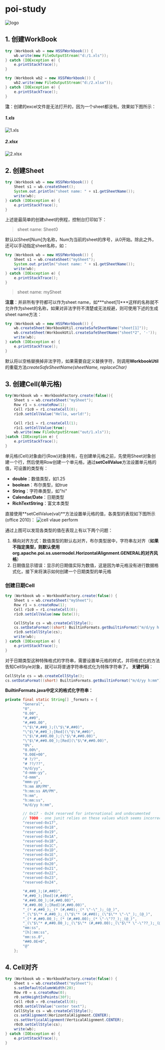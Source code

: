 # poi-study
![logo](images/1.jpg)



## 1. 创建WorkBook
```java
try (Workbook wb = new HSSFWorkbook()) {
	wb.write(new FileOutputStream("d:/1.xls"));
} catch (IOException e) {
	e.printStackTrace();
}

try (Workbook wb2 = new XSSFWorkbook()) {
	wb2.write(new FileOutputStream("d:/2.xlsx"));
} catch (IOException e) {
	e.printStackTrace();
}
```

**注**：创建的excel文件是无法打开的，因为一个sheet都没有。效果如下图所示：

##### 1.xls
![1.xls](images/2.jpg)

##### 2.xlsx
![2.xlsx](images/3.jpg)



## 2. 创建Sheet
```java
try (Workbook wb = new HSSFWorkbook()) {
    Sheet s1 = wb.createSheet();
    System.out.println("sheet name: " + s1.getSheetName());
    write(wb);
} catch (IOException e) {
    e.printStackTrace();
}
```
上述是最简单的创建sheet的例程，控制台打印如下：
> sheet name: Sheet0

默认以Sheet[Num]为名称，Num为当前的sheet的序号，从0开始。除此之外，还可以手动指定sheet名称，如：
```java
try (Workbook wb = new HSSFWorkbook()) {
    Sheet s1 = wb.createSheet("mySheet");
    System.out.println("sheet name: " + s1.getSheetName());
    write(wb);
} catch (IOException e) {
    e.printStackTrace();
}
```
>sheet name: mySheet

**注意**：并非所有字符都可以作为sheet name，如***sheet[1]***这样的名称就不允许作为sheet的名称，如果对非法字符不清楚或无法规避，则可使用下述的生成sheet name方法：

```java
try (Workbook wb = new HSSFWorkbook()) {
    wb.createSheet(WorkbookUtil.createSafeSheetName("sheet[1]"));  
    wb.createSheet(WorkbookUtil.createSafeSheetName("sheet*2", '-'));
    write(wb);
} catch (IOException e) {
    e.printStackTrace();
}
```
默认将以空格替换掉非法字符，如果需要自定义替换字符，则调用**WorkbookUtil**的重载方法*createSafeSheetName(sheetName, replaceChar)*



## 3. 创建Cell(单元格)
```java
try(Workbook wb = WorkbookFactory.create(false)){
    Sheet s = wb.createSheet("mySheet");
    Row r1 = s.createRow(1);
    Cell r1c0 = r1.createCell(0);
    r1c0.setCellValue("Hello, world!");
    
    Cell r1c1 = r1.createCell(1);
    r1c1.setCellValue(true);
    wb.write(new FileOutputStream("out/1.xls"));
}catch (IOException e) {
    e.printStackTrace();
}
```
单元格(Cell)对象由行(Row)对象持有，在创建单元格之前，先使用Sheet对象创建一个行，然后使用Row创建一个单元格，通过**setCellValue**方法设置单元格的值，可设置的类型有：
* **double**：数值类型，如1.25
* **boolean**：布尔类型，如true
* **String**：字符串类型，如"hi"
* **Calendar/Date**：日期类型
* **RichTextString**：富文本类型

直接使用**setCellValue(val)**方法设置单元格的值，各类型的表现如下图所示(office 2010)：
![cell vlaue perform](images/5.jpg)

通过上图可以发现各类型的值在表现上有以下两个问题：
1. 横向对齐方式：数值类型的默认右对齐，布尔类型居中，字符串左对齐（**如果不指定类型，则默认使用org.apache.poi.ss.usermodel.HorizontalAlignment.GENERAL的对齐风格**）
2. 日期值显示错误：显示的日期值实际为数值，这是因为单元格没有进行数据格式化，接下来将演示如何创建一个日期类型的单元格
### 创建日期Cell
```java
try (Workbook wb = WorkbookFactory.create(false)) {
    Sheet s = wb.createSheet("mySheet");
    Row r1 = s.createRow(1);
    Cell r1c0 = r1.createCell(0);
    r1c0.setCellValue(new Date());

    CellStyle cs = wb.createCellStyle();
    cs.setDataFormat((short) BuiltinFormats.getBuiltinFormat("m/d/yy h:mm"));
    r1c0.setCellStyle(cs);
    write(wb);
} catch (IOException e) {
    e.printStackTrace();
}
```
对于日期类型这种特殊格式的字符串，需要设置单元格的样式，并将格式化的方法告知CellStyle对象，就可以将普通字符串格式化为特殊字符串了。
**关键代码**：

```java
CellStyle cs = wb.createCellStyle();
cs.setDataFormat((short) BuiltinFormats.getBuiltinFormat("m/d/yy h:mm"));
```

**BuiltinFormats.java中定义的格式化字符串：**

```java
private final static String[] _formats = {
        "General",
        "0",
        "0.00",
        "#,##0",
        "#,##0.00",
        "\"$\"#,##0_);(\"$\"#,##0)",
        "\"$\"#,##0_);[Red](\"$\"#,##0)",
        "\"$\"#,##0.00_);(\"$\"#,##0.00)",
        "\"$\"#,##0.00_);[Red](\"$\"#,##0.00)",
        "0%",
        "0.00%",
        "0.00E+00",
        "# ?/?",
        "# ??/??",
        "m/d/yy",
        "d-mmm-yy",
        "d-mmm",
        "mmm-yy",
        "h:mm AM/PM",
        "h:mm:ss AM/PM",
        "h:mm",
        "h:mm:ss",
        "m/d/yy h:mm",

        // 0x17 - 0x24 reserved for international and undocumented
        // TODO - one junit relies on these values which seems incorrect
        "reserved-0x17",
        "reserved-0x18",
        "reserved-0x19",
        "reserved-0x1A",
        "reserved-0x1B",
        "reserved-0x1C",
        "reserved-0x1D",
        "reserved-0x1E",
        "reserved-0x1F",
        "reserved-0x20",
        "reserved-0x21",
        "reserved-0x22",
        "reserved-0x23",
        "reserved-0x24",
        
        "#,##0_);(#,##0)",
        "#,##0_);[Red](#,##0)",
        "#,##0.00_);(#,##0.00)",
        "#,##0.00_);[Red](#,##0.00)",
		"_(* #,##0_);_(* (#,##0);_(* \"-\"_);_(@_)",
        "_(\"$\"* #,##0_);_(\"$\"* (#,##0);_(\"$\"* \"-\"_);_(@_)",
        "_(* #,##0.00_);_(* (#,##0.00);_(* \"-\"??_);_(@_)",
        "_(\"$\"* #,##0.00_);_(\"$\"* (#,##0.00);_(\"$\"* \"-\"??_);_(@_)",
        "mm:ss",
        "[h]:mm:ss",
        "mm:ss.0",
        "##0.0E+0",
        "@"
	};
```



## 4. Cell对齐
```java
try (Workbook wb = WorkbookFactory.create(false)) {
    Sheet s = wb.createSheet("mySheet");
    s.setDefaultColumnWidth(20);
    Row r0 = s.createRow(0);
    r0.setHeightInPoints(30f);
    Cell r0c0 = r0.createCell(0);
    r0c0.setCellValue("center text");
    CellStyle cs = wb.createCellStyle();
    cs.setAlignment(HorizontalAlignment.CENTER);
    cs.setVerticalAlignment(VerticalAlignment.CENTER);
    r0c0.setCellStyle(cs);
    write(wb);
} catch (IOException e) {
    e.printStackTrace();
}
```
